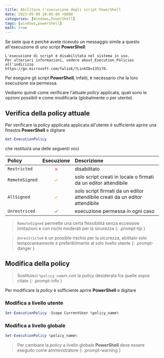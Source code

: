 ```yaml
---
title: Abilitare l'esecuzione degli script PowerShell
date: 2023-05-09 18:05:00 +0800
categories: [Windows,PowerShell]
tags: [windows,powershell]
math: true
---
```


Se siete qua è perché avete ricevuto un messaggio simile a questo all'esecuzione di uno script **PowerShell**:

```
L'esecuzione di script è disabilitata nel sistema in uso.
Per ulteriori informazioni, vedere about_Execution_Policies all'indirizzo
https://go.microsoft.com/fwlink/?LinkID=135170.
```

Per eseguire gli script **PowerShell**, infatti, è necessario che la loro esecuzione sia permessa.

Vediamo quindi come verificare l'attuale *policy* applicata, quali sono le opzioni possibili e come modificarla (globalmente o per utente).

## Verifica della policy attuale

Per verificare la *policy* applicata applicata all'utente è sufficiente aprire una finestra **PowerShell** e digitare

```powershell
Get-ExecutionPolicy
```
che restituirà una delle seguenti voci

|     Policy     |                 Esecuzione                 | Descrizione                                                  |
| :------------- | :----------------------------------------: | :----------------------------------------------------------- |
|  `Restricted`  |      <font color=red>$\times$</font>       | disabilitato                                                 |
| `RemoteSigned` | <font color=DarkOrange>$\checkmark$</font> | solo script creati in locale o firmati da un editor attendibile |
|  `AllSigned`   | <font color=DarkOrange>$\checkmark$</font> | solo script firmati da un editor attendibile creati da un editor attendibile |
| `Unrestriced`  |   <font color=green>$\checkmark$</font>    | esecuzione permessa in ogni caso                             |


>`RemoteSigned` permette una certa flessibilità senza eccessive limitazioni e con rischi moderati per la sicurezza
{: .prompt-tip }

>`Unrestricted` è un possible rischio per la sicurezza, abilitalo solo temporaneamente e preferibilmente al solo livello utente
{: .prompt-danger }


## Modifica della policy

> Sostituisci `%policy_name%` con la *policy* desiderata fra quelle sopra citate
{: .prompt-info }

Per modificare la *policy* è sufficiente aprire **PowerShell** e digitare

### Modifica a livello utente

```powershell
Set-ExecutionPolicy -Scope CurrentUser %policy_name%
```

### Modifica a livello globale

```powershell
Set-ExecutionPolicy %policy_name%
```

>Per cambiare la *policy* a livello globale **PowerShell** deve essere eseguito come amministratore
{: .prompt-warning }
